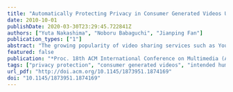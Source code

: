 ```yaml
---
title: "Automatically Protecting Privacy in Consumer Generated Videos Using Intended Human Object Detector"
date: 2010-10-01
publishDate: 2020-03-30T23:29:45.722841Z
authors: ["Yuta Nakashima", "Noboru Babaguchi", "Jianping Fan"]
publication_types: ["1"]
abstract: "The growing popularity of video sharing services such as YouTube enables us to upload and share consumer generated videos (CGVs) easily, resulting in disclosure of the privacy sensitive information (PSI) of persons, i.e., their appearances. Therefore, we need a technique for automatically protecting the privacy in CGVs; however, the main problem is how to determine PSI regions automatically. In this paper, we propose a novel system for automatically protecting the privacy in CGVs. The proposed system tackles the problem of determining PSI regions by using an intended human object detector that detects human objects which the camera person wanted to capture to achieve his/her capture intention. In addition, the proposed system adopts several PSI obscuring methods such as blocking out, blurring and seam carving. We present the results of subjective evaluations of a privacy protected video in terms of the visual quality and acceptability of PSI disclosure, as well as the performance of the intended human object detector."
featured: false
publication: "*Proc. 18th ACM International Conference on Multimedia (ACM MM)*"
tags: ["privacy protection", "consumer generated videos", "intended human object detector"]
url_pdf: "http://doi.acm.org/10.1145/1873951.1874169"
doi: "10.1145/1873951.1874169"
---
```


